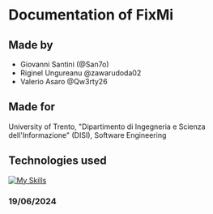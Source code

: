 # Documentation of FixMi

## Made by

- Giovanni Santini (@San7o)
- Riginel Ungureanu @zawarudoda02
- Valerio Asaro @Qw3rty26


## Made for

University of Trento, "Dipartimento di Ingegneria e Scienza dell'Informazione" (DISI), Software Engineering


## Technologies used

[![My Skills](https://skillicons.dev/icons?i=docker,npm,mongodb,express,react,ts,tailwind,nginx,nix,github,figma,vim)](https://skillicons.dev)


### 19/06/2024


